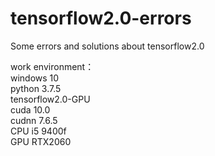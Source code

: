 # tensorflow2.0-errors
Some errors and solutions about tensorflow2.0

work environment：  
windows 10  
python 3.7.5  
tensorflow2.0-GPU  
cuda 10.0  
cudnn 7.6.5  
CPU i5 9400f  
GPU RTX2060  
